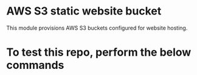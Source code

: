 # AWS S3 static website bucket

This module provisions AWS S3 buckets configured for website hosting.

<h1>To test this repo, perform the below commands</h1>

